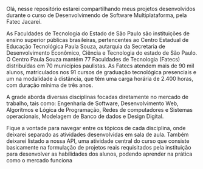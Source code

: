 Olá, nesse repositório estarei compartilhando meus projetos desenvolvidos durante
o curso de Desenvolvimendo de Software Multiplataforma, pela Fatec Jacareí.

As Faculdades de Tecnologia do Estado de São Paulo são instituições de ensino superior públicas brasileiras, pertencentes ao Centro Estadual de Educação Tecnológica Paula Souza, autarquia da Secretaria de Desenvolvimento Econômico, Ciência e Tecnologia do estado de São Paulo. O Centro Paula Souza mantém 77 Faculdades de Tecnologia (Fatecs) distribuídas em 70 municípios paulistas. As Fatecs atendem mais de 90 mil alunos, matriculados nos 91 cursos de graduação tecnológica presenciais e um na modalidade à distância, que têm uma carga horária de 2.400 horas, com duração mínima de três anos.

 A grade aborda diversas disciplinas focadas diretamente no mercado de trabalho, tais
 como: Engenharia de Software, Desenvolvimento Web, Algorítmos e Lógica de Programação,
 Redes de computadores e Sistemas operacionais, Modelagem de Banco de dados e Design Digital.

 Fique a vontade para navegar entre os tópicos de cada disciplina, onde deixarei separado as atividades
 desenvolvidas em sala de aula. Também deixarei listado a nossa API, uma atividade central do curso que
 consiste basicamente na formulação de projetos reais requisitados pela instituição para desenvolver as habilidades dos alunos, podendo aprender na prática como o mercado funciona
